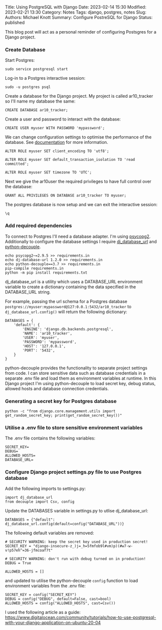 Title: Using PostgreSQL with Django
Date: 2023-02-14 15:30
Modified: 2023-02-21 13:30
Category: Notes
Tags: django, postgres, notes
Slug:
Authors: Michael Knott
Summary: Configure PostreSQL for Django
Status: published

This blog post will act as a personal reminder of configuring Postsgres for a Django project.

### Create Database

Start Postgres:

`sudo service postgresql start`

Log-in to a Postgres interactive session:

`sudo -u postgres psql`

Create a database for the Django project. My project is called ar10_tracker so I'll name my database the same:

`CREATE DATABASE ar10_tracker;`

Create a user and password to interact with the database:

`CREATE USER myuser WITH PASSWORD 'mypassword';`

We can change configuration settings to optimise the performance of the database. See [documentation](https://docs.djangoproject.com/en/4.1/ref/databases/#optimizing-postgresql-s-configuration) for more information.

`ALTER ROLE myuser SET client_encoding TO 'utf8';`

`ALTER ROLE myuser SET default_transaction_isolation TO 'read committed';`

`ALTER ROLE myuser SET timezone TO 'UTC';`

Next we give the ar10user the required privileges to have full control over the database:

`GRANT ALL PRIVILEGES ON DATABASE ar10_tracker TO myuser;`

The postgres database is now setup and we can exit the interactive session:

`\q`


### Add required dependencies

To connect to Postgres I'll need a database adapter. I'm using [psycopg2](https://pypi.org/project/psycopg2/). Additionally to configure the database settings I require [dj_database_url](https://pypi.org/project/dj-database-url/) and [python-decouple](https://pypi.org/project/python-decouple/).

```
echo psycopg2~=2.9.5 >> requirements.in
echo dj-database-url 1.2.0 >> requirements.in
echo python-decouple==3.7 >> requirements.in
pip-compile requirements.in
python -m pip install requirements.txt
```

dj_database_url is a utility which uses a DATABASE_URL environment variable to create a dictionary containing the data specified in the DATABASE_URL string.

For example, passing the url schema for a Postgres database `postgres://myuser:mypassword@127:0.0.1:5432/ar10_tracker` to `dj_database_url.config()` will return the following dictionary:

```
DATABASES = {
    'default': {
        'ENGINE': 'django.db.backends.postgresql',
        'NAME': 'ar10_tracker',
        'USER': 'myuser',
        'PASSWORD': 'mypassword',
        'HOST': '127.0.0.1',
        'PORT': '5432',
    }
}
```

python-decouple provides the functionality to separate project settings from code. I can store sensitive data such as database credentials in a separate .env file and load them as environment variables at runtime. In this Django project I'm using python-decouple to load secret key, debug status, allowed hosts and database connection credentials.

### Generating a secret key for Postgres database

`python -c "from django.core.management.utils import get_random_secret_key; print(get_random_secret_key())"`

### Utilise a .env file to store sensitive environment variables

The .env file contains the following variables:

```
SECRET_KEY=
DEBUG=
ALLOWED_HOSTS=
DATABASE_URL=
```

### Configure Django project settings.py file to use Postgres database

Add the following imports to settings.py:

```
import dj_database_url
from decouple import Csv, config
```

Update the DATABASES variable in settings.py to utlise dj_database_url:

`DATABASES = {"default": dj_database_url.config(default=config("DATABASE_URL"))}`


The following default variables are removed:

```
# SECURITY WARNING: keep the secret key used in production secret!
SECRET_KEY = "django-insecure-z_)j=_h=5fmfob9l#vm)p)(#w7-w-v!p57eh^=36-jfmcoaf7t"

# SECURITY WARNING: don't run with debug turned on in production!
DEBUG = True

ALLOWED_HOSTS = []
```

and updated to utilise the python-decouple `config` function to load environment variables from the .env file:

```
SECRET_KEY = config("SECRET_KEY")
DEBUG = config("DEBUG", default=False, cast=bool)
ALLOWED_HOSTS = config("ALLOWED_HOSTS", cast=Csv())
```



I used the following article as a guide:
<https://www.digitalocean.com/community/tutorials/how-to-use-postgresql-with-your-django-application-on-ubuntu-20-04>

